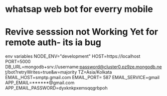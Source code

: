 # whatsap web bot for everry mobile
# Revive sesssion not Working Yet for remote auth- its ia bug

env variables
NODE_ENV="development"
HOST=https://localhost
PORT=5000
DB_URL=mongodb+srv://username:password@cluster0.pz9ze.mongodb.net/bot?retryWrites=true&w=majority
TZ=Asia/Kolkata
EMAIL_HOST=smptp.gmail.com
EMAIL_PORT= 587
EMAIL_SERVICE=gmail
APP_EMAIL=******@gmail.com
APP_EMAIL_PASSWORD=dyxknkpxemsqqgrbpoh
